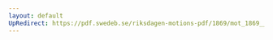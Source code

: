 ```yaml
---
layout: default
UpRedirect: https://pdf.swedeb.se/riksdagen-motions-pdf/1869/mot_1869__fk__00022/mot_1869__fk__00022_002.pdf
---
```

